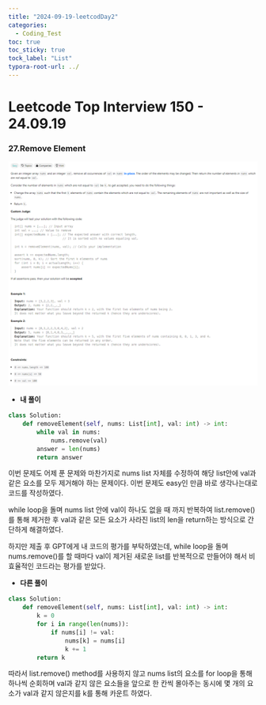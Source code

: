 ```yaml
---
title: "2024-09-19-leetcodDay2"
categories:
  - Coding_Test
toc: true
toc_sticky: true
tock_label: "List"
typora-root-url: ../
---
```




# Leetcode Top Interview 150 - 24.09.19

### 27.Remove Element

![image-20240920035942976](/../assets/images/2024-09-19-leetcodDay2/image-20240920035942976.png)

- **내 풀이**

```python
class Solution:
    def removeElement(self, nums: List[int], val: int) -> int:
        while val in nums:
            nums.remove(val)
        answer = len(nums)
        return answer
```



이번 문제도 어제 푼 문제와 마찬가지로 nums list 자체를 수정하여 해당 list안에 val과 같은 요소를 모두 제거해야 하는 문제이다. 이번 문제도 easy인 만큼 바로 생각나는대로 코드를 작성하였다.

while loop을 돌며 nums list 안에 val이 하나도 없을 때 까지 반복하여 list.remove()를 통해 제거한 후 val과 같은 모든 요소가 사라진 list의 len을 return하는 방식으로 간단하게 해결하였다.

하지만 제출 후 GPT에게 내 코드의 평가를 부탁하였는데, while loop을 돌며 nums.remove()를 할 때마다 val이 제거된 새로운 list를 반복적으로 만들어야 해서 비효율적인 코드라는 평가를 받았다.



- **다른 풀이**

```python
class Solution:
    def removeElement(self, nums: List[int], val: int) -> int:
        k = 0
        for i in range(len(nums)):
            if nums[i] != val:
                nums[k] = nums[i]
                k += 1
        return k
```

따라서 list.remove() method를 사용하지 않고 nums list의 요소를 for loop을 통해 하나씩 순회하며 val과 같지 않은 요소들을 앞으로 한 칸씩 몰아주는 동시에 몇 개의 요소가 val과 같지 않은지를 k를 통해 카운트 하였다.
